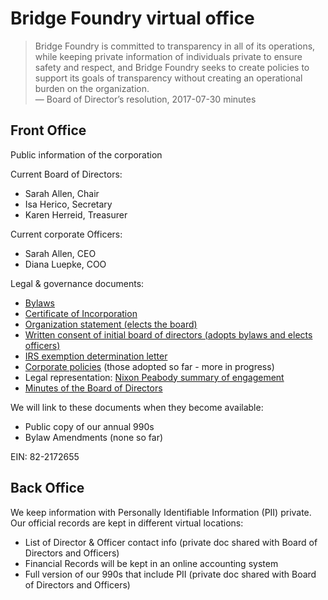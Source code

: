 # Bridge Foundry virtual office

> Bridge Foundry is committed to transparency in all of its operations, while keeping private information of individuals private to ensure safety and respect, and Bridge Foundry seeks to create policies to support its goals of transparency without creating an operational burden on the organization.  
— Board of Director’s resolution, 2017-07-30 minutes

## Front Office

Public information of the corporation

Current Board of Directors:

* Sarah Allen, Chair
* Isa Herico, Secretary
* Karen Herreid, Treasurer

Current corporate Officers:

* Sarah Allen, CEO
* Diana Luepke, COO

Legal & governance documents:

* [Bylaws](https://drive.google.com/file/d/0B15PjYEwl2GNMlNHZ0hXSnVZMDQ/view)
* [Certificate of Incorporation](https://drive.google.com/file/d/0B15PjYEwl2GNYzVvWURteXZMM00/view)
* [Organization statement (elects the board)](https://drive.google.com/file/d/0B15PjYEwl2GNUktDdjV5eEZXRVU/view)
* [Written consent of initial board of directors (adopts bylaws and elects officers)](https://drive.google.com/file/d/0BzPWVMj9wWa6dFFZV2ZtUU9UM2s/view)
* [IRS exemption determination letter](https://drive.google.com/file/d/0B15PjYEwl2GNY2JzT1JIblZpdnM/view)
* [Corporate policies](https://drive.google.com/drive/folders/0B15PjYEwl2GNTzZYMWZULUdKa1E) (those adopted so far - more in progress)
* Legal representation: [Nixon Peabody summary of engagement](https://docs.google.com/document/d/1FfLTCkzP1OfdgahDmlztjCIqAurYzwzkjgug5fXxjkM/view)
* [Minutes of the Board of Directors](https://drive.google.com/drive/folders/0BzPWVMj9wWa6MVhCTGo5b1hwLVk?usp=sharing)

We will link to these documents when they become available:

* Public copy of our annual 990s
* Bylaw Amendments (none so far)

EIN: 82-2172655

## Back Office

We keep information with Personally Identifiable Information (PII) private.  Our official records are kept in different virtual locations: 

* List of Director & Officer contact info (private doc shared with Board of Directors and Officers)
* Financial Records will be kept in an online accounting system
* Full version of our 990s that include PII (private doc shared with Board of Directors and Officers)
